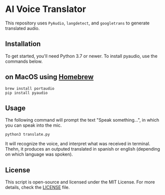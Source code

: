 # AI Voice Translator

This repository uses `PyAudio`, `langdetect`, and `googletrans` to generate translated audio. 

## Installation

To get started, you'll need Python 3.7 or newer. To install pyaudio, use the commands below.

## on MacOS using [Homebrew](https://brew.sh/)
    brew install portaudio
    pip install pyaudio

## Usage

The following command will prompt the text "Speak something...", in which you can speak into the mic.

    python3 translate.py

It will recognize the voice, and interpret what was received in terminal. Thehn, it produces an outputed translated in spanish or english (depending on which language was spoken).

## License

This script is open-source and licensed under the MIT License. For more details, check the [LICENSE](LICENSE) file.
